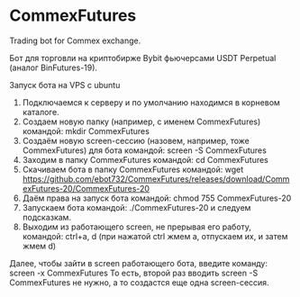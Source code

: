 # CommexFutures

Trading bot for Commex exchange.

Бот для торговли на криптобирже Bybit фьючерсами USDT Perpetual (аналог BinFutures-19).

Запуск бота на VPS с ubuntu

1. Подключаемся к серверу и по умолчанию находимся в корневом каталоге.
2. Создаем новую папку (например, с именем CommexFutures) командой:
   mkdir CommexFutures
3. Создаём новую screen-сессию (назовем, например, тоже CommexFutures) для бота командой:
   screen -S CommexFutures
4. Заходим в папку CommexFutures командой:
   cd CommexFutures
5. Скачиваем бота в папку CommexFutures командой:
   wget https://github.com/ebot732/CommexFutures/releases/download/CommexFutures-20/CommexFutures-20
6. Даём права на запуск бота командой:
   chmod 755 CommexFutures-20
7. Запускаем бота командой:
   ./CommexFutures-20
    и следуем подсказкам.
8. Выходим из работающего screen, не прерывая его работу, командой:
    ctrl+a, d (при нажатой ctrl жмем а, отпускаем их, и затем жмем d)

Далее, чтобы зайти в screen работающего бота, введите команду:
screen -x CommexFutures
То есть, второй раз вводить
screen -S CommexFutures
не нужно, а то создастся еще одна screen-сессия.
